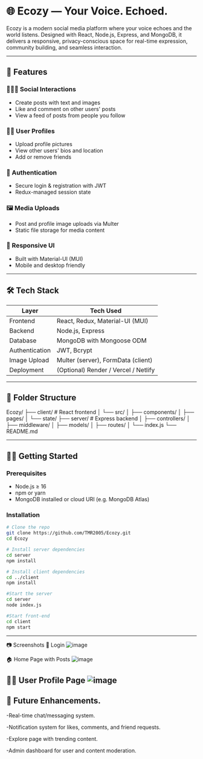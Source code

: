 # 🌐 Ecozy — Your Voice. Echoed.

Ecozy is a modern social media platform where your voice echoes and the world listens. Designed with React, Node.js, Express, and MongoDB, it delivers a responsive, privacy-conscious space for real-time expression, community building, and seamless interaction.

---

## 🚀 Features

### 🧑‍🤝‍🧑 Social Interactions
- Create posts with text and images
- Like and comment on other users' posts
- View a feed of posts from people you follow

### 🙋‍♂️ User Profiles
- Upload profile pictures
- View other users' bios and location
- Add or remove friends

### 🔐 Authentication
- Secure login & registration with JWT
- Redux-managed session state

### 🖼️ Media Uploads
- Post and profile image uploads via Multer
- Static file storage for media content

### 📱 Responsive UI
- Built with Material-UI (MUI)
- Mobile and desktop friendly

---

## 🛠️ Tech Stack

| Layer        | Tech Used                              |
|--------------|----------------------------------------|
| Frontend     | React, Redux, Material-UI (MUI)        |
| Backend      | Node.js, Express                       |
| Database     | MongoDB with Mongoose ODM              |
| Authentication | JWT, Bcrypt                          |
| Image Upload | Multer (server), FormData (client)     |
| Deployment   | (Optional) Render / Vercel / Netlify   |

---

## 📁 Folder Structure

Ecozy/
├── client/ # React frontend
│ └── src/
│ ├── components/
│ ├── pages/
│ └── state/
├── server/ # Express backend
│ ├── controllers/
│ ├── middleware/
│ ├── models/
│ ├── routes/
│ └── index.js
└── README.md


---

## 🧑‍💻 Getting Started

### Prerequisites

- Node.js ≥ 16
- npm or yarn
- MongoDB installed or cloud URI (e.g. MongoDB Atlas)

### Installation

```bash
# Clone the repo
git clone https://github.com/TMR2005/Ecozy.git
cd Ecozy

# Install server dependencies
cd server
npm install

# Install client dependencies
cd ../client
npm install

#Start the server
cd server
node index.js

#Start front-end
cd client
npm start
```
---

📷 Screenshots
🔐 Login
![image](https://github.com/user-attachments/assets/19308b80-fa42-4290-9dcc-8bff633bb7b0)


🏠 Home Page with Posts
![image](https://github.com/user-attachments/assets/a78d01c0-1fb8-4de2-b929-f809de6589a0)


🙍‍♂️ User Profile Page
![image](https://github.com/user-attachments/assets/51e6db9b-8d00-4c54-b4d1-2b79b752af11)
---

## 📌 Future Enhancements.
-Real-time chat/messaging system.

-Notification system for likes, comments, and friend requests.

-Explore page with trending content.

-Admin dashboard for user and content moderation.


